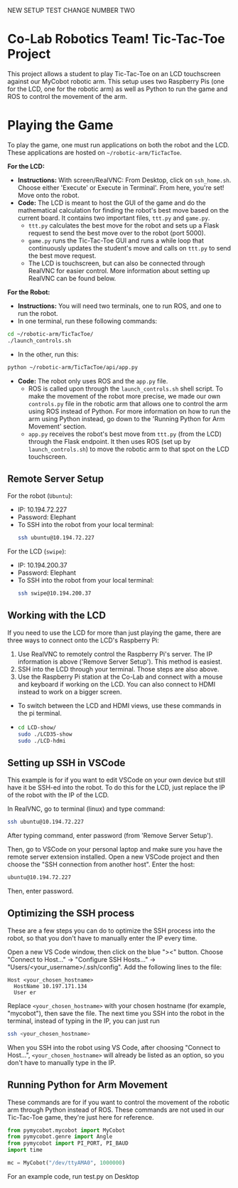 NEW SETUP TEST CHANGE NUMBER TWO

# Co-Lab Robotics Team! Tic-Tac-Toe Project

This project allows a student to play Tic-Tac-Toe on an LCD touchscreen against our MyCobot robotic arm. This setup uses two Raspberry Pis (one for the LCD, one for the robotic arm) as well as Python to run the game and ROS to control the movement of the arm.

# Playing the Game
To play the game, one must run applications on both the robot and the LCD. These applications are hosted on `~/robotic-arm/TicTacToe`.

**For the LCD:**
* **Instructions:** With screen/RealVNC: From Desktop, click on `ssh_home.sh`. Choose either 'Execute' or Execute in Terminal'. From here, you're set! Move onto the robot.
* **Code:** The LCD is meant to host the GUI of the game and do the mathematical calculation for finding the robot's best move based on the current board. It contains two important files, `ttt.py` and `game.py`. 
  * `ttt.py` calculates the best move for the robot and sets up a Flask request to send the best move over to the robot (port 5000). 
  * `game.py` runs the Tic-Tac-Toe GUI and runs a while loop that continuously updates the student's move and calls on `ttt.py` to send the best move request.
  * The LCD is touchscreen, but can also be connected through RealVNC for easier control. More information about setting up RealVNC can be found below. 

**For the Robot:**
* **Instructions:** You will need two terminals, one to run ROS, and one to run the robot. 
* In one terminal, run these following commands: 
```bash
cd ~/robotic-arm/TicTacToe/
./launch_controls.sh
```
* In the other, run this: 
```bash
python ~/robotic-arm/TicTacToe/api/app.py
```
* **Code:** The robot only uses ROS and the `app.py` file. 
  * ROS is called upon through the `launch_controls.sh` shell script. To make the movement of the robot more precise, we made our own `controls.py` file in the robotic arm that allows one to control the arm using ROS instead of Python. For more information on how to run the arm using Python instead, go down to the 'Running Python for Arm Movement' section.
  * `app.py` receives the robot's best move from `ttt.py` (from the LCD) through the Flask endpoint. It then uses ROS (set up by `launch_controls.sh`) to move the robotic arm to that spot on the LCD touchscreen.


## Remote Server Setup
For the robot (`Ubuntu`): 
* IP: 10.194.72.227
* Password: Elephant
* To SSH into the robot from your local terminal: 
  ```bash
  ssh ubuntu@10.194.72.227
  ```

For the LCD (`swipe`): 
* IP: 10.194.200.37
* Password: Elephant
* To SSH into the robot from your local terminal: 
  ```bash
  ssh swipe@10.194.200.37
  ```

## Working with the LCD
If you need to use the LCD for more than just playing the game, there are three ways to connect onto the LCD's Raspberry Pi: 
1. Use RealVNC to remotely control the Raspberry Pi's server. The IP information is above ('Remove Server Setup'). This method is easiest. 
2. SSH into the LCD through your terminal. Those steps are also above.
3. Use the Raspberry Pi station at the Co-Lab and connect with a mouse and keyboard if working on the LCD. You can also connect to HDMI instead to work on a bigger screen. 
  * To switch between the LCD and HDMI views, use these commands in the pi terminal.
  * ```bash 
    cd LCD-show/
    sudo ./LCD35-show
    sudo ./LCD-hdmi
    ```

## Setting up SSH in VSCode
This example is for if you want to edit VSCode on your own device but still have it be SSH-ed into the robot. To do this for the LCD, just replace the IP of the robot with the IP of the LCD. 

In RealVNC, go to terminal (linux) and type command:

```bash
ssh ubuntu@10.194.72.227
```

After typing command, enter password (from 'Remove Server Setup').

Then, go to VSCode on your personal laptop and make sure you have the remote server extension installed. Open a new VSCode project and then choose the "SSH connection from another host". Enter the host:

```bash
ubuntu@10.194.72.227
```
Then, enter password.


## Optimizing the SSH process
These are a few steps you can do to optimize the SSH process into the robot, so that you don't have to manually enter the IP every time.

Open a new VS Code window, then click on the blue "><" button. Choose "Connect to Host..." -> "Configure SSH Hosts..." -> "Users/<your_username>/.ssh/config". Add the following lines to the file:

```
Host <your_chosen_hostname>
  HostName 10.197.171.134
  User er
```

Replace `<your_chosen_hostname>` with your chosen hostname (for example, "mycobot"), then save the file. The next time you SSH into the robot in the terminal, instead of typing in the IP, you can just run

```bash
ssh <your_chosen_hostname>
```

When you SSH into the robot using VS Code, after choosing "Connect to Host...", `<your_chosen_hostname>` will already be listed as an option, so you don't have to manually type in the IP.

## Running Python for Arm Movement
These commands are for if you want to control the movement of the robotic arm through Python instead of ROS. These commands are not used in our Tic-Tac-Toe game, they're just here for reference.

```python
from pymycobot.mycobot import MyCobot
from pymycobot.genre import Angle
from pymycobot import PI_PORT, PI_BAUD
import time
```

```python
mc = MyCobot("/dev/ttyAMA0", 1000000)
```

For an example code, run test.py on Desktop

